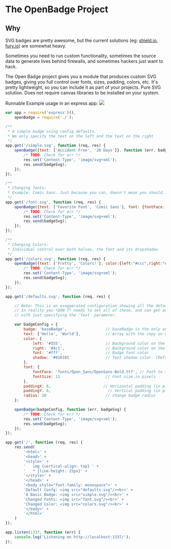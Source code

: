 # The OpenBadge Project
## Why
SVG badges are pretty awesome, but the current solutions (eg: [shield.io](http://shield.io), [fury.io](http://fury.io)) are somewhat heavy.

Sometimes you need to run custom functionality, sometimes the source data to generate lives behind firewalls, and sometimes hackers just want to hack.
 
The Open Badge project gives you a module that produces custom SVG badges, giving you full control over fonts, sizes, padding, colors, etc.
It's pretty lightweight, so you can include it as part of your projects. Pure SVG solution. Does not require canvas libraries to be installed on your system. 

Runnable Example usage in an express app: 
![](assets/example.png) 
 
```javascript
var app = require('express')(),
    openBadge = require('./');

/**
 * A simple badge using config defaults.
 * We only specify the text on the left and the text on the right
 */
app.get('/simple.svg', function (req, res) {
    openBadge({text: ['Accident Free', '20 Days']}, function (err, badgeSvg) {
        /* TODO: Check for err */
        res.set('Content-Type', 'image/svg+xml');
        res.send(badgeSvg);
    });
});

/**
 * Changing fonts:
 * Example: Comic Sans. Just because you can, doesn't mean you should...
 */
app.get('/font.svg', function (req, res) {
    openBadge({text: ['Favorite Font', 'Comic Sans'], font: {fontFace: 'fonts/comic-sans/comic-sans.ttf'}, radius:30}, function (err, badgeSvg) {
        /* TODO: Check for err */
        res.set('Content-Type', 'image/svg+xml');
        res.send(badgeSvg);
    });
});

/**
 * Changing Colors:
 * Individual control over both halves, the font and its dropshadow
 */
app.get('/colors.svg', function (req, res) {
    openBadge({text: ['Pretty', 'Colors!'], color:{left:"#ccc",right:"#cc99ff",font:"#333",shadow:"#fff"}, radius:20}, function (err, badgeSvg) {
        /* TODO: Check for err */
        res.set('Content-Type', 'image/svg+xml');
        res.send(badgeSvg);
    });
});

app.get('/defaults.svg', function (req, res) {

    // Note: This is an exaggerated configuration showing all the defaults
    // In reality you *DON'T* needs to set all of these, and can get away
    // with just specifying the `text` parameter.

    var badgeConfig = {
        badge: 'baseBadge',                 // baseBadge is the only one we have for now.
        text: ['Hello', 'World'],           // Array with the copy on either side of the badge
        color: {
            left: '#555',                   // Background color on the left
            right: '#4c1',                  // Background color on the right
            font: '#fff',                   // Badge font color
            shadow: '#010101'               // Text shadow color. (Defaults to 0.3 opacity)
        },
        font: {
            fontFace: 'fonts/Open_Sans/OpenSans-Bold.ttf', // Path to the font to use.
            fontSize: 11                    // Font size in pixels
        },
        paddingX: 6,                       // Horizontal padding (in pixels) around text
        paddingY: 6,                         // Vertical padding (in pixels) around text
        radius: 30                          // change badge radius
    };

    openBadge(badgeConfig, function (err, badgeSvg) {
        /* TODO: Check for err */
        res.set('Content-Type', 'image/svg+xml');
        res.send(badgeSvg);
    });
});

app.get('/', function (req, res) {
    res.send(
        '<html>' +
        '<head>' +
        '<style>' +
        '   img {vertical-align: top} ' +
        '   * {line-height: 25px}' +
        '</style>' +
        '</head>' +
        '<body style="font-family: monospace">' +
        'Default Confg: <img src="defaults.svg"/><br>' +
        'A Basic Badge: <img src="simple.svg"/><br>' +
        'Changed Fonts: <img src="font.svg"/><br>' +
        'Changed Color: <img src="colors.svg"/><br>' +
        '</body>' +
        '</html>'
    )
});

app.listen(1337, function (err) {
    console.log('Listening on http://localhost:1337/');
});
 ```